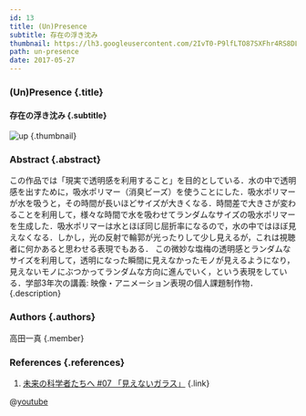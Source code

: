 ```yaml
---
id: 13
title: (Un)Presence
subtitle: 存在の浮き沈み
thumbnail: https://lh3.googleusercontent.com/2IvT0-P9lfLTO87SXFhr4RS8DLBSCXdgxYt9ysam1x9g7MR2PfKpPg5PJaCua-NDlNFWzHpdDmrMmU7EOJxHi2ZTnxqOLME1ASOs2dDShNtYRp2mT05kLbb0Jtoj-DnnXBI0c9g8UATV8OkF2kqJkqBRjc1i9xmUxVV9AP2_wGOPAd_W2_BetY5hVqaJmtAH0UhQha17ciB4HGI3qPNZKHyl8mbAYjmPsG805FGYCtOrN5ivFDOrS1wX-QHF8Kks1p0i1UFQuj77oaR2chPIzDnufGVBoYfTummmTv3BowThhhnFjStBPPeSBJJ5oEDdHrsnfdu29osnUk566OPbNs98c26S3DmLcZdUX-qvDozKSWjvuLP7U0gC7bAYtUOTBuNPTcOCiUmScvXwsr_2PDQYGBLjXAr_fZKNCnjAfDinQn1lmKA_Oy8An9TpuB3CG26JQD8Gm-p3fqgphJcebLGVy1aUw4XeBloK8rW_iLQtHj9bJFFzmWeSjOa8IzVfu2V4eh0zk4Lp4Rqhsdoi6pNfDsqLAb5NASaABkUo9YzrMWAnR2G86e7-fOH79aVw7s8TqDKKRmPG3BiNCp7uP9uxy7alMEmii_JUAZ2B=w477-h358-rw
path: un-presence
date: 2017-05-27
---
```


### (Un)Presence {.title}

#### 存在の浮き沈み {.subtitle}

![up](https://lh3.googleusercontent.com/jVuQXOn9MGoRnFxUeRibOuldk_t2UhAEjCEzUcVx174UV419nCZ3ixfw4tOFIoxVZkLJalCYJPKp6F3z6WCBdRmjF90Rd1fQEJjmhECSMjDWN26uke2MnJsSDunI2_Ena-5grWyiF4kFrQ-H-PxzRlsdn_VYdj8D8NLjptNhrn0FBn7eo7yeV1XrgEPWs5v59T_qa5x3WTVRZeXw8kqQYIxQoRwXxCD_eaoM0xJVGiJwOhUxiarT7oGUsfIFWRFzmQPWmp8uWWrNxdGL8yN_ISk6Z7hnrOe_Qqn1KLrWfpHkTGNGUqxSew4LF1BnUJ8Fbm9uT1n3sDzrE1m3fcH9I75f6N-QziM5PUfN-kB5T6ly365FUDSjjS_KuzYfnDz2YGWEU3dyLwe2GP8cOq58Gf9RloawgeUAM3E0hcuMUmVR0GDRZi8Eg8mQ1dnGzlCNP8YgS8yjrB59B1iZfmsbdJYyFg_qMeKBUmWRDzDb1Reoxb_xyVJbRU4ExKeKJxoqs15STBtDkPy9rsSVR5KjVnQByCo9J_r_XLgpLFVWj1IOkyncrQZ2YuUnfP2dCi3-cHhCwiUG_LbdUOeMxkafRnzxk4DAF-_5KO_9qgVt=w1920-h1080-no "up") {.thumbnail}

### Abstract {.abstract}

この作品では「現実で透明感を利用すること」を目的としている．水の中で透明感を出すために，吸水ポリマー（消臭ビーズ）を使うことにした．吸水ポリマーが水を吸うと，その時間が長いほどサイズが大きくなる．時間差で大きさが変わることを利用して，様々な時間で水を吸わせてランダムなサイズの吸水ポリマーを生成した．吸水ポリマーは水とほぼ同じ屈折率になるので，水の中ではほぼ見えなくなる．しかし，光の反射で輪郭が光ったりして少し見えるが，これは視聴者に何かあると思わせる表現でもある． この微妙な塩梅の透明感とランダムなサイズを利用して，透明になった瞬間に見えなかったモノが見えるようになり，見えないモノにぶつかってランダムな方向に進んでいく，という表現をしている．学部3年次の講義: 映像・アニメーション表現の個人課題制作物． {.description}

### Authors {.authors}

高田一真 {.member}

### References {.references}

1. [未来の科学者たちへ #07 「見えないガラス」](https://www.youtube.com/watch?v=C4i7qu7JFMk&feature=youtu.be) {.link}

@[youtube](DZiIGaBSnP4)
